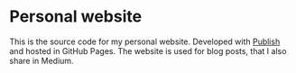 # Personal website
This is the source code for my personal website. Developed with [Publish](https://github.com/JohnSundell/Publish) and hosted in GitHub Pages. The website is used for blog posts, that I also share in Medium.
